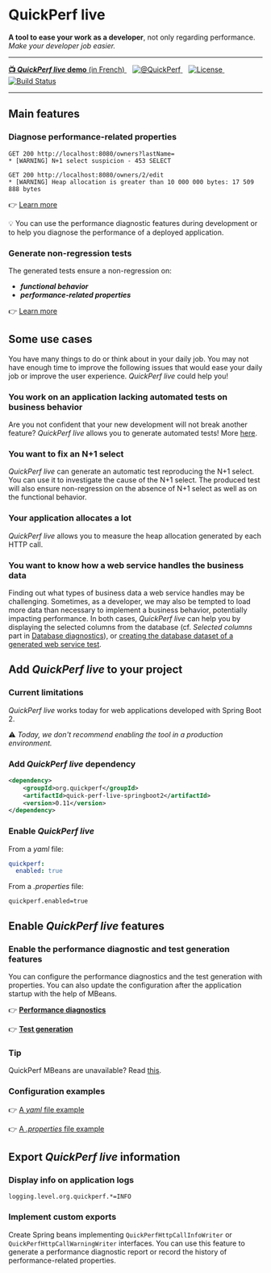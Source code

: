 # QuickPerf live

<strong>A tool to ease your work as a developer</strong>, not only regarding performance. <em>Make your developer job easier.</em></strong>

---
<p>
    <a  href="https://www.youtube.com/watch?v=4Sbvaewrm6A&t=913s">
    <strong>📺 <em>QuickPerf live</em> demo</strong> (in French)
    </a>
    &nbsp;&nbsp;
   <a href="https://twitter.com/quickperf">       
        <img alt="@QuickPerf" src="https://img.shields.io/twitter/url?label=Twitter&style=social&url=https%3A%2F%2Ftwitter.com%2Fquickperf">
   </a>
    &nbsp;&nbsp;
    <a href="https://github.com/quick-perf/quickperf-live/blob/master/LICENSE.txt">
        <img src="https://img.shields.io/badge/license-Apache2-blue.svg"
             alt = "License">
    </a>
    &nbsp;&nbsp;
    <a href="https://github.com/quick-perf/quickperf-live/actions?query=workflow%3ACI">
    <img src="https://img.shields.io/github/workflow/status/quick-perf/quickperf-live/CI"
         alt = "Build Status">
    </a>
</p>

---

## Main features

### Diagnose performance-related properties
```
GET 200 http://localhost:8080/owners?lastName=
* [WARNING] N+1 select suspicion - 453 SELECT
```

```
GET 200 http://localhost:8080/owners/2/edit
* [WARNING] Heap allocation is greater than 10 000 000 bytes: 17 509 888 bytes
```
👉 [Learn more](./doc/performance_diagnostics.md)

💡 You can use the performance diagnostic features during development or to help you diagnose the performance of a deployed application.

### Generate non-regression tests

The generated tests ensure a non-regression on:
* ***functional behavior***
* ***performance-related properties***

👉 [Learn more](./doc/test_generation.md)

## Some use cases

You have many things to do or think about in your daily job.
You may not have enough time to improve the following issues that would ease your daily job or improve the user experience. _QuickPerf live_ could help you!

### You work on an application lacking automated tests on business behavior
Are you not confident that your new development will not break another feature? _QuickPerf live_ allows you to generate automated tests!
More [here](./doc/test_generation.md).

### You want to fix an N+1 select
_QuickPerf live_ can generate an automatic test reproducing the N+1 select. You can use it to investigate the cause of the N+1 select. The produced test will also ensure non-regression on the absence of N+1 select as well as on the functional behavior.

### Your application allocates a lot
_QuickPerf live_ allows you to measure the heap allocation generated by each HTTP call.

### You want to know how a web service handles the business data
Finding out what types of business data a web service handles may be challenging.
Sometimes, as a developer, we may also be tempted to load more data than necessary to implement a business behavior, potentially impacting performance. In both cases, _QuickPerf live_ can help you by displaying the selected columns from the database (cf. *Selected columns* part in [Database diagnostics](./doc/database_diagnostics.md)), or  [creating the database dataset
of a generated web service test](./doc/test_generation.md).


## Add _QuickPerf live_ to your project 

### Current limitations
_QuickPerf live_ works today for web applications developed with Spring Boot 2.

⚠ _Today, we don't recommend enabling the tool in a production environment._

### Add _QuickPerf live_ dependency
```xml
<dependency>
    <groupId>org.quickperf</groupId>
    <artifactId>quick-perf-live-springboot2</artifactId>
    <version>0.11</version>
</dependency>
```

### Enable _QuickPerf live_

From a _yaml_ file:

```yaml
quickperf:
  enabled: true
```

From a _.properties_ file:

```
quickperf.enabled=true
```

## Enable _QuickPerf live_ features

### Enable the performance diagnostic and test generation features

You can configure the performance diagnostics and the test generation with properties.
You can also update the configuration after the application startup with the help of MBeans.

👉 [**Performance diagnostics**](./doc/performance_diagnostics.md)

👉 [**Test generation**](./doc/test_generation.md)

### Tip
QuickPerf MBeans are unavailable? Read [this](./doc/faq.md).

### Configuration examples

👉 [A _yaml_ file example](./spring-boot-2/src/test/resources/quickperf-properties-test.yml)

👉 [A _.properties_ file example](./spring-boot-2/src/test/resources/quickperf-properties-test.properties)


## Export _QuickPerf live_ information

### Display info on application logs

```properties
logging.level.org.quickperf.*=INFO
```

### Implement custom exports
Create Spring beans implementing ```QuickPerfHttpCallInfoWriter``` or ```QuickPerfHttpCallWarningWriter``` interfaces.
You can use this feature to generate a performance diagnostic report or record the history of performance-related properties.
